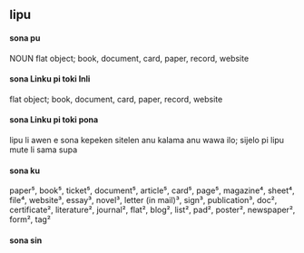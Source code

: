 ## lipu

#### sona pu

NOUN flat object; book, document, card, paper, record, website

#### sona Linku pi toki Inli

flat object; book, document, card, paper, record, website

#### sona Linku pi toki pona

lipu li awen e sona kepeken sitelen anu kalama anu wawa ilo; sijelo pi lipu mute li sama supa

#### sona ku

paper⁵, book⁵, ticket⁵, document⁵, article⁵, card⁵, page⁵, magazine⁴, sheet⁴, file⁴, website³, essay³, novel³, letter (in mail)³, sign³, publication³, doc², certificate², literature², journal², flat², blog², list², pad², poster², newspaper², form², tag²

#### sona sin

